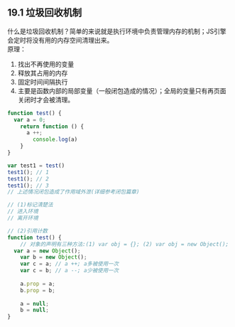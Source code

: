 <a name="k753i"></a>
## 19.1 垃圾回收机制
什么是垃圾回收机制？简单的来说就是执行环境中负责管理内存的机制；JS引擎会定时将没有用的内存空间清理出来。<br />原理：

1. 找出不再使用的变量
2. 释放其占用的内存
3. 固定时间间隔执行
4. 主要是函数内部的局部变量（一般闭包造成的情况）；全局的变量只有再页面关闭时才会被清理。
```javascript
function test() {
  var a = 0;
	return function () {
	  a ++;
		console.log(a)
	}
}

var test1 = test()
test1(); // 1
test1(); // 2
test1(); // 3
// 上述情况闭包造成了作用域外泄(详细参考闭包篇章)

// (1)标记清楚法
// 进入环境
// 离开环境

// (2)引用计数
function test() {
	// 对象的声明有三种方法:(1) var obj = {}; (2) var obj = new Object(); (3)var obj = Object()
  var a = new Object();
	var b = new Object();
	var c = a; // a ++; a多被使用一次
	var c = b; // a --; a少被使用一次
	
	a.prop = a;
	b.prop = b;
	
	a = null;
	b = null;
}
```
